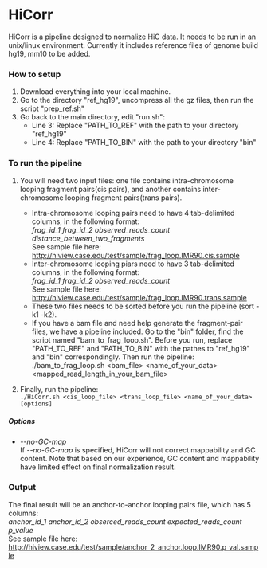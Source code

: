 # HiCorr
HiCorr is a pipeline designed to normalize HiC data. It needs to be run in an unix/linux environment. Currently it includes reference files of genome build hg19, mm10 to be added.

### How to setup
1. Download everything into your local machine.
2. Go to the directory "ref_hg19", uncompress all the gz files, then run the script "prep_ref.sh"
3. Go back to the main directory, edit "run.sh":
   - Line 3: Replace "PATH_TO_REF" with the path to your directory "ref_hg19"
   - Line 4: Replace "PATH_TO_BIN" with the path to your directory "bin"

### To run the pipeline
1. You will need two input files: one file contains intra-chromosome looping fragment pairs(cis pairs), and another contains inter-chromosome looping fragment pairs(trans pairs).
    - Intra-chromosome looping pairs need to have 4 tab-delimited columns, in the following format:<br/>
       _frag_id_1    frag_id_2    observed_reads_count    distance_between_two_fragments<br/>_
       See sample file here: http://hiview.case.edu/test/sample/frag_loop.IMR90.cis.sample
    - Inter-chromosome looping piars need to have 3 tab-delimited columns, in the following format:<br/>
       _frag_id_1    frag_id_2    observed_reads_count<br/>_
        See sample file here: http://hiview.case.edu/test/sample/frag_loop.IMR90.trans.sample
    - These two files needs to be sorted before you run the pipeline (sort -k1 -k2).
    - If you have a bam file and need help generate the fragment-pair files, we have a pipeline included. Go to the "bin" folder, find the script named "bam_to_frag_loop.sh". Before you run, replace "PATH_TO_REF" and "PATH_TO_BIN" with the pathes to "ref_hg19" and "bin" correspondingly. Then run the pipeline: <br/>./bam_to_frag_loop.sh <bam_file> <name_of_your_data> <mapped_read_length_in_your_bam_file> 

2. Finally, run the pipeline:<br/>
 ```./HiCorr.sh <cis_loop_file> <trans_loop_file> <name_of_your_data> [options]``` <br/>
##### Options
* _--no-GC-map_ <br/>
 If _--no-GC-map_ is specified, HiCorr will not correct mappability and GC content. Note that based on our experience, GC content and mappability have limited effect on final normalization result.

### Output
The final result will be an anchor-to-anchor looping pairs file, which has 5 columns:<br/>
     _anchor_id_1   anchor_id_2 obserced_reads_count expected_reads_count p_value_ <br/>
See sample file here: http://hiview.case.edu/test/sample/anchor_2_anchor.loop.IMR90.p_val.sample
